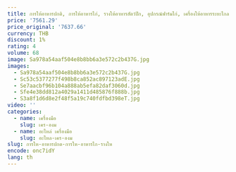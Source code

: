 ```yaml
---
title: การให้อาหารปกติ, การให้อาหารไก่, รางให้อาหารสัตว์ปีก, อุปกรณ์ฟาร์มไก่, เครื่องให้อาหารระยะไกล, สิ่งประดิษฐ์ขี้เกียจ
price: '7561.29'
price_original: '7637.66'
currency: THB
discount: 1%
rating: 4
volume: 68
image: Sa978a54aaf504e8b8bb6a3e572c2b437G.jpg
images:
  - Sa978a54aaf504e8b8bb6a3e572c2b437G.jpg
  - Sc53c5377277f498b8ca852ac897123adE.jpg
  - Se7aacbf96b104a888ab5efa82daf3060d.jpg
  - Sfe4e38dd812a4029a1411d485876f888b.jpg
  - S3a8f1d6d8e2f48f5a19c740fdfbd398eT.jpg
video: ''
categories:
  - name: เครื่องมือ
    slug: เคร-องม
  - name: อะไหล่ เครื่องมือ
    slug: อะไหล-เคร-องม
slug: การให-อาหารปกต-การให-อาหารไก-รางให
encode: onc7idY
lang: th
---
```

  